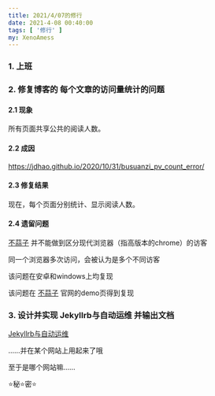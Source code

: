 ```yaml
---
title: 2021/4/07的修行
date: 2021-4-08 00:40:00
tags: [ '修行' ]
my: XenoAmess
---
```


### 1. 上班

### 2. 修复博客的 每个文章的访问量统计的问题

#### 2.1 现象

所有页面共享公共的阅读人数。

#### 2.2 成因

https://jdhao.github.io/2020/10/31/busuanzi_pv_count_error/

#### 2.3 修复结果

现在，每个页面分别统计、显示阅读人数。

#### 2.4 遗留问题

[不蒜子](http://busuanzi.ibruce.info/) 并不能做到区分现代浏览器（指高版本的chrome）的访客

同一个浏览器多次访问，会被认为是多个不同访客

该问题在安卓和windows上均复现

该问题在 [不蒜子](http://busuanzi.ibruce.info/) 官网的demo页得到复现

### 3. 设计并实现 Jekyllrb与自动运维 并输出文档

[Jekyllrb与自动运维](http://xenoamess.com/2021/04/07/20210407Jekyllrb与自动运维/)

……并在某个网站上用起来了哦

至于是哪个网站嘛……

⭐秘⭐密⭐
